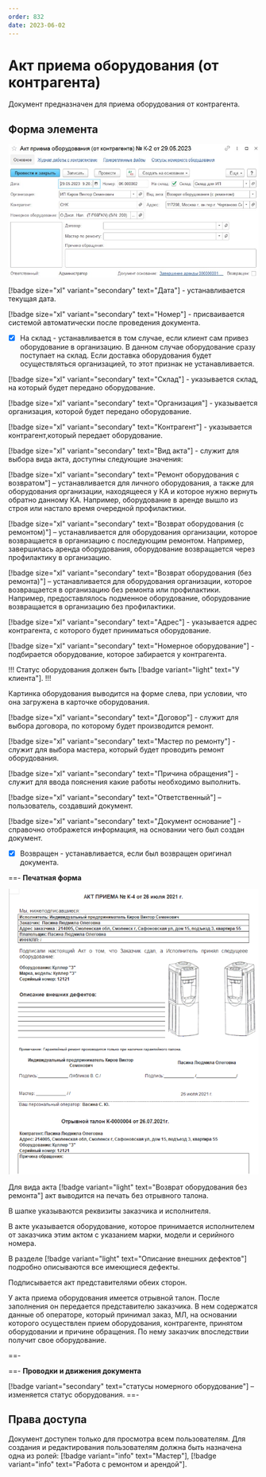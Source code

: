 ```yaml
---
order: 832
date: 2023-06-02
---
```

# Акт приема оборудования (от контрагента)

Документ предназначен для приема оборудования от контрагента.

## Форма элемента

![](/images/Акт_приема_оборудования.jpg)

[!badge size="xl" variant="secondary" text="Дата"] - устанавливается текущая дата.

[!badge size="xl" variant="secondary" text="Номер"] - присваивается системой автоматически после проведения документа.

- [x] На склад - устанавливается в том случае, если клиент сам привез оборудование в организацию. В данном случае оборудование сразу поступает на склад. Если доставка оборудования будет осуществляться организацией, то этот признак не устанавливается.

[!badge size="xl" variant="secondary" text="Склад"] - указывается склад, на который будет передано оборудование.

[!badge size="xl" variant="secondary" text="Организация"] - указывается организация, которой будет передано оборудование.

[!badge size="xl" variant="secondary" text="Контрагент"] - указывается контрагент,который передает оборудование.

[!badge size="xl" variant="secondary" text="Вид акта"] - служит для выбора вида акта, доступны следующие значения:

[!badge size="xl" variant="secondary" text="Ремонт оборудования с возвратом"] – устанавливается для личного оборудования, а также для оборудования организации, находящееся у КА и которое нужно вернуть обратно данному КА. Например, оборудование в аренде вышло из строя или настало время очередной профилактики. 

[!badge size="xl" variant="secondary" text="Возврат оборудования (с ремонтом)"] – устанавливается для оборудования организации, которое возвращается в организацию с последующим ремонтом. Например, завершилась аренда оборудования, оборудование возвращается через профилактику в организацию. 

[!badge size="xl" variant="secondary" text="Возврат оборудования (без ремонта)"] – устанавливается для оборудования организации, которое возвращается в организацию без ремонта или профилактики. Например, предоставлялось подменное оборудование, оборудование возвращается в организацию без профилактики.

[!badge size="xl" variant="secondary" text="Адрес"] - указывается адрес контрагента, с которого будет приниматься оборудование.

[!badge size="xl" variant="secondary" text="Номерное оборудование"] - подбирается оборудование, которое забирается у контрагента.

!!! Статус оборудования должен быть [!badge variant="light" text="У клиента"].
!!!

Картинка оборудования выводится на форме слева, при условии, что она загружена в карточке оборудования.

[!badge size="xl" variant="secondary" text="Договор"] - служит для выбора договора, по которому будет производится ремонт.

[!badge size="xl" variant="secondary" text="Мастер по ремонту"] - служит для выбора мастера, который будет проводить ремонт оборудования.

[!badge size="xl" variant="secondary" text="Причина обращения"] - служит для ввода пояснения какие работы необходимо выполнить.

[!badge size="xl" variant="secondary" text="Ответственный"] – пользователь, создавший документ.

[!badge size="xl" variant="secondary" text="Документ основание"] - справочно отображется информация, на основании чего был создан документ.

- [x] Возвращен - устанавливается, если был возвращен оригинал документа.


==- **Печатная форма**

![](/images/Печатная_форма_акт_приема.png)

Для вида акта [!badge variant="light" text="Возврат оборудования без ремонта"] акт выводится на печать без отрывного талона.

В шапке указываются реквизиты заказчика и исполнителя.

В акте указывается оборудование, которое принимается исполнителем от заказчика этим актом с указанием марки, модели и серийного номера.

В разделе [!badge variant="light" text="Описание внешних дефектов"] подробно описываются все имеющиеся дефекты.

Подписывается акт представителями обеих сторон.

У акта приема оборудования имеется отрывной талон. После заполнения он передается представителю заказчика. В нем содержатся данные об операторе, который принимал заказ, МЛ, на основании которого осуществлен прием оборудования, контрагенте, принятом оборудовании и причине обращения. По нему заказчик впоследствии получит свое оборудование.

==-

==- **Проводки и движения документа**

[!badge variant="secondary" text="статусы номерного оборудование"] – изменяется статус оборудования.
==-

## Права доступа

Документ доступен только для просмотра всем пользователям. Для создания и редактирования пользователям должна быть назначена одна из ролей: [!badge variant="info" text="Мастер"], [!badge variant="info" text="Работа с ремонтом и арендой"].
